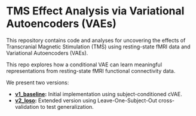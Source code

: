 # TMS Effect Analysis via Variational Autoencoders (VAEs)

This repository contains code and analyses for uncovering the effects of Transcranial Magnetic Stimulation (TMS) using resting-state fMRI data and Variational Autoencoders (VAEs).

This repo explores how a conditional VAE can learn meaningful representations from resting-state fMRI functional connectivity data.

We present two versions:

- **[v1_baseline](./v1_baseline/):** Initial implementation using subject-conditioned cVAE.
- **[v2_loso](./v2_loso/):** Extended version using Leave-One-Subject-Out cross-validation to test generalization.

